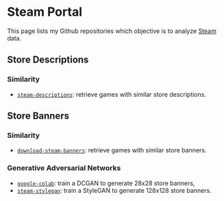 # Steam Portal

This page lists my Github repositories which objective is to analyze [Steam](https://store.steampowered.com) data.

## Store Descriptions

### Similarity

-   [`steam-descriptions`](https://github.com/woctezuma/steam-descriptions): retrieve games with similar store descriptions.

## Store Banners

### Similarity

-   [`download-steam-banners`](https://github.com/woctezuma/download-steam-banners): retrieve games with similar store banners.

### Generative Adversarial Networks

-   [`google-colab`](https://github.com/woctezuma/google-colab): train a DCGAN to generate 28x28 store banners,
-   [`steam-stylegan`](https://github.com/woctezuma/steam-stylegan): train a StyleGAN to generate 128x128 store banners.
